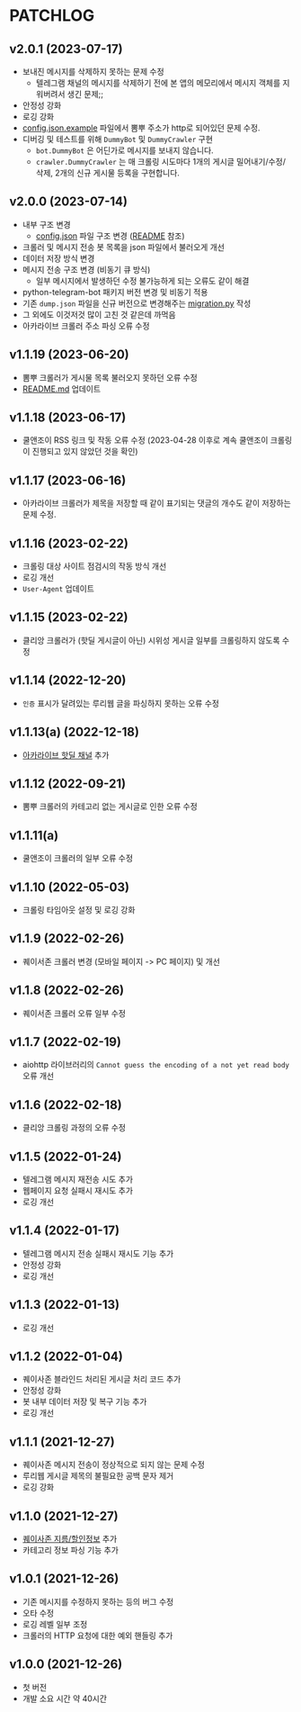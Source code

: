 # PATCHLOG

## v2.0.1 (2023-07-17)
- 보내진 메시지를 삭제하지 못하는 문제 수정
  - 텔레그램 채널의 메시지를 삭제하기 전에 본 앱의 메모리에서 메시지 객체를 지워버려서 생긴 문제;;
- 안정성 강화
- 로깅 강화
- [config.json.example](/config.json.example) 파일에서 뽐뿌 주소가 http로 되어있던 문제 수정.
- 디버깅 및 테스트를 위해 `DummyBot` 및 `DummyCrawler` 구현
  - `bot.DummyBot` 은 어딘가로 메시지를 보내지 않습니다.
  - `crawler.DummyCrawler` 는 매 크롤링 시도마다 1개의 게시글 밀어내기/수정/삭제, 2개의 신규 게시물 등록을 구현합니다.

## v2.0.0 (2023-07-14)
- 내부 구조 변경
  - [config.json](/config.json) 파일 구조 변경 ([README](/README.md#how-to-use) 참조)
- 크롤러 및 메시지 전송 봇 목록을 json 파일에서 불러오게 개선
- 데이터 저장 방식 변경
- 메시지 전송 구조 변경 (비동기 큐 방식)
  - 일부 메시지에서 발생하던 수정 불가능하게 되는 오류도 같이 해결
- python-telegram-bot 패키지 버전 변경 및 비동기 적용
- 기존 `dump.json` 파일을 신규 버전으로 변경해주는 [migration.py](/migration.py) 작성
- 그 외에도 이것저것 많이 고친 것 같은데 까먹음
- 아카라이브 크롤러 주소 파싱 오류 수정

## v1.1.19 (2023-06-20)
- 뽐뿌 크롤러가 게시물 목록 불러오지 못하던 오류 수정
- [README.md](README.md) 업데이트

## v1.1.18 (2023-06-17)
- 쿨앤조이 RSS 링크 및 작동 오류 수정 (2023-04-28 이후로 계속 쿨앤조이 크롤링이 진행되고 있지 않았던 것을 확인)

## v1.1.17 (2023-06-16)
- 아카라이브 크롤러가 제목을 저장할 때 같이 표기되는 댓글의 개수도 같이 저장하는 문제 수정.

## v1.1.16 (2023-02-22)
- 크롤링 대상 사이트 점검시의 작동 방식 개선
- 로깅 개선
- `User-Agent` 업데이트

## v1.1.15 (2023-02-22)
- 클리앙 크롤러가 (핫딜 게시글이 아닌) 시위성 게시글 일부를 크롤링하지 않도록 수정

## v1.1.14 (2022-12-20)
- `인증` 표시가 달려있는 루리웹 글을 파싱하지 못하는 오류 수정

## v1.1.13(a) (2022-12-18)
- [아카라이브 핫딜 채널](https://arca.live/b/hotdeal) 추가

## v1.1.12 (2022-09-21)
- 뽐뿌 크롤러의 카테고리 없는 게시글로 인한 오류 수정

## v1.1.11(a)
- 쿨앤조이 크롤러의 일부 오류 수정

## v1.1.10 (2022-05-03)
- 크롤링 타임아웃 설정 및 로깅 강화

## v1.1.9 (2022-02-26)
- 퀘이서존 크롤러 변경 (모바일 페이지 -> PC 페이지) 및 개선

## v1.1.8 (2022-02-26)
- 퀘이서존 크롤러 오류 일부 수정

## v1.1.7 (2022-02-19)
- aiohttp 라이브러리의 `Cannot guess the encoding of a not yet read body` 오류 개선

## v1.1.6 (2022-02-18)
- 클리앙 크롤링 과정의 오류 수정

## v1.1.5 (2022-01-24)
- 텔레그램 메시지 재전송 시도 추가
- 웹페이지 요청 실패시 재시도 추가
- 로깅 개선

## v1.1.4 (2022-01-17)
- 텔레그램 메시지 전송 실패시 재시도 기능 추가
- 안정성 강화
- 로깅 개선

## v1.1.3 (2022-01-13)
- 로깅 개선

## v1.1.2 (2022-01-04)
- 퀘이사존 블라인드 처리된 게시글 처리 코드 추가
- 안정성 강화
- 봇 내부 데이터 저장 및 복구 기능 추가
- 로깅 개선

## v1.1.1 (2021-12-27)
- 퀘이사존 메시지 전송이 정상적으로 되지 않는 문제 수정
- 루리웹 게시글 제목의 불필요한 공백 문자 제거
- 로깅 강화

## v1.1.0 (2021-12-27)
- [퀘이사존 지름/할인정보](https://quasarzone.com/bbs/qb_saleinfo) 추가
- 카테고리 정보 파싱 기능 추가

## v1.0.1 (2021-12-26)
- 기존 메시지를 수정하지 못하는 등의 버그 수정
- 오타 수정
- 로깅 레벨 일부 조정
- 크롤러의 HTTP 요청에 대한 예외 핸들링 추가

## v1.0.0 (2021-12-26)
- 첫 버전
- 개발 소요 시간 약 40시간
